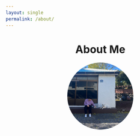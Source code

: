 ```yaml
---
layout: single
permalink: /about/
---
```


<div style="text-align: center;">
  <h1>About Me</h1>
</div>

<div style="text-align: center;">
  <img src="../assets/images/about.jpeg" style="width: 35%; border-radius: 50%;"/>
</div>

<br><br><br>
